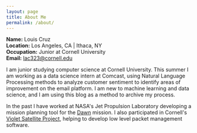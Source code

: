 ```yaml
---
layout: page
title: About Me
permalink: /about/
---
```


__Name:__ Louis Cruz  
__Location:__ Los Angeles, CA | Ithaca, NY  
__Occupation:__ Junior at Cornell University  
__Email:__ lac323@cornell.edu

I am junior studying computer science at Cornell University. This summer I am
working as a data science intern at Comcast, using Natural Language Processing
methods to analyze customer sentiment to identify areas of improvement on the email platform. I am new to machine learning and data science, and I am using this blog as a method to archive my process.

In the past I have worked at NASA's Jet Propulsion Laboratory  developing a mission planning tool for the [Dawn](http://dawn.jpl.nasa.gov/) mission. I also participated in Cornell's [Violet Satellite Project](https://cusat.cornell.edu/violet/), helping to develop low level packet management software.
